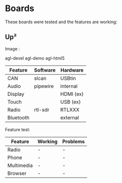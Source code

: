 # Boards

These boards were tested and the features are working:



## Up²

Image :

agl-devel agl-demo agl-html5


| Feature | Software | Hardware |
| --- | --- | ---|
| CAN | slcan | USBtin| 
| Audio | pipewire | internal|
| Display |  | HDMI (ex) |
| Touch |  | USB  (ex) | 
| Radio | rtl-sdr | RTLXXX |
| Bluetooth | | external |

Feature test:

| Feature | Working | Problems |
| --- | --- | --- |
| Radio | - | - |
| Phone | - | - |
| Multimedia | - | - |
| Browser | - | -|
